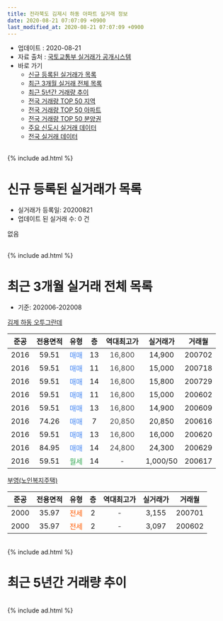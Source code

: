 ```yaml
---
title: 전라북도 김제시 하동 아파트 실거래 정보
date: 2020-08-21 07:07:09 +0900
last_modified_at: 2020-08-21 07:07:09 +0900
---
```


* 업데이트 : 2020-08-21
* 자료 출처 : [국토교통부 실거래가 공개시스템](http://rt.molit.go.kr)
* 바로 가기
    * [신규 등록된 실거래가 목록](#신규-등록된-실거래가-목록)
    * [최근 3개월 실거래 전체 목록](#최근-3개월-실거래-전체-목록)
    * [최근 5년간 거래량 추이](#최근-5년간-거래량-추이)
    * [전국 거래량 TOP 50 지역](https://inasie.github.io/apt-trade-info/최근-3개월-전국에서-가장-거래가-많이-발생한-지역)
    * [전국 거래량 TOP 50 아파트](https://inasie.github.io/apt-trade-info/최근-3개월-전국에서-가장-거래가-많이-발생한-아파트)
    * [전국 거래량 TOP 50 분양권](https://inasie.github.io/apt-trade-info/최근-3개월-전국에서-가장-거래가-많이-발생한-분양권)
    * [주요 신도시 실거래 데이터](https://inasie.github.io/apt-trade-info/주요-신도시)
    * [전국 실거래 데이터](https://inasie.github.io/apt-trade-info/전국)
<br>
{% include ad.html %}
<br>

# 신규 등록된 실거래가 목록
* 실거래가 등록일: 20200821
* 업데이트 된 실거래 수: 0 건

없음

<br>
{% include ad.html %}
<br>

# 최근 3개월 실거래 전체 목록
* 기준: 202006-202008


[김제 하동 오투그란데](https://search.naver.com/search.naver?query=%EC%A0%84%EB%9D%BC%EB%B6%81%EB%8F%84+%EA%B9%80%EC%A0%9C%EC%8B%9C+%ED%95%98%EB%8F%99+%EA%B9%80%EC%A0%9C+%ED%95%98%EB%8F%99+%EC%98%A4%ED%88%AC%EA%B7%B8%EB%9E%80%EB%8D%B0)

|준공|전용면적|유형|층|역대최고가|실거래가|거래월|
|:---:|:---:|:---:|:---:|:---:|:---:|:---:|
|2016|59.51|<span style="color:#4285f3">매매</span>|13|<span style="color:#444444">16,800</span>|14,900|200702|
|2016|59.51|<span style="color:#4285f3">매매</span>|11|<span style="color:#444444">16,800</span>|15,000|200718|
|2016|59.51|<span style="color:#4285f3">매매</span>|14|<span style="color:#444444">16,800</span>|15,800|200729|
|2016|59.51|<span style="color:#4285f3">매매</span>|11|<span style="color:#444444">16,800</span>|15,000|200602|
|2016|59.51|<span style="color:#4285f3">매매</span>|13|<span style="color:#444444">16,800</span>|14,900|200609|
|2016|74.26|<span style="color:#4285f3">매매</span>|7|<span style="color:#444444">20,850</span>|20,850|200616|
|2016|59.51|<span style="color:#4285f3">매매</span>|13|<span style="color:#444444">16,800</span>|16,000|200620|
|2016|84.95|<span style="color:#4285f3">매매</span>|14|<span style="color:#444444">24,800</span>|24,300|200629|
|2016|59.51|<span style="color:#34a853">월세</span>|14|<span style="color:#444444">-</span>|1,000/50|200617|

[부영(노인복지주택)](https://search.naver.com/search.naver?query=%EC%A0%84%EB%9D%BC%EB%B6%81%EB%8F%84+%EA%B9%80%EC%A0%9C%EC%8B%9C+%ED%95%98%EB%8F%99+%EB%B6%80%EC%98%81%28%EB%85%B8%EC%9D%B8%EB%B3%B5%EC%A7%80%EC%A3%BC%ED%83%9D%29)

|준공|전용면적|유형|층|역대최고가|실거래가|거래월|
|:---:|:---:|:---:|:---:|:---:|:---:|:---:|
|2000|35.97|<span style="color:#ff5a00">전세</span>|2|<span style="color:#444444">-</span>|3,155|200701|
|2000|35.97|<span style="color:#ff5a00">전세</span>|2|<span style="color:#444444">-</span>|3,097|200602|


<br>
{% include ad.html %}
<br>

# 최근 5년간 거래량 추이


<div style="width:100%;">
    <canvas id="deal_progress" height="200"></canvas>
</div>

<script>
new Chart(document.getElementById("deal_progress"), {
    type: 'line',
    data: {
        labels: ['201508','201509','201510','201511','201512','201601','201602','201603','201604','201605','201606','201607','201608','201609','201610','201611','201612','201701','201702','201703','201704','201705','201706','201707','201708','201709','201710','201711','201712','201801','201802','201803','201804','201805','201806','201807','201808','201809','201810','201811','201812','201901','201902','201903','201904','201905','201906','201907','201908','201909','201910','201911','201912','202001','202002','202003','202004','202005','202006','202007','202008'],
        datasets: [{
            label: '매매',
            pointRadius: 1,
            data: [0, 0, 0, 0, 0, 0, 0, 1, 4, 0, 1, 2, 2, 1, 2, 1, 2, 1, 3, 2, 3, 2, 4, 6, 0, 5, 1, 4, 2, 3, 4, 7, 4, 3, 7, 1, 1, 5, 0, 2, 4, 1, 6, 4, 5, 3, 1, 3, 4, 4, 8, 5, 4, 8, 5, 9, 4, 6, 5, 3, 0],
            borderColor: "rgba(255, 201, 14, 1)",
            backgroundColor: "rgba(255, 201, 14, 0.5)",
            fill: false,
            lineTension: 0
        },{
            label: '전월세',
            pointRadius: 1,
            data: [0, 1, 8, 9, 6, 7, 6, 13, 15, 13, 5, 4, 1, 5, 3, 9, 3, 5, 5, 7, 4, 3, 5, 3, 2, 3, 2, 4, 4, 2, 3, 5, 4, 4, 3, 0, 1, 2, 4, 2, 2, 5, 3, 5, 2, 3, 3, 1, 1, 1, 1, 5, 1, 4, 4, 1, 3, 0, 2, 1, 0],
            borderColor: "rgba(0, 141, 185, 1)",
            backgroundColor: "rgba(0, 141, 185, 0.5)",
            fill: false,
            lineTension: 0
        }
        ]
    },
    options: {
        responsive: true,
        title: {
            display: false
        },
        tooltips: {
            mode: 'index',
            intersect: false
        },
        hover: {
            mode: 'nearest',
            intersect: true
        },
        scales: {
            xAxes: [{
                display: true,
                scaleLabel: {
                    display: true,
                    labelString: '년/월'
                }
            }],
            yAxes: [{
                display: true,
                ticks: {
                    suggestedMin: 0,
                },
                scaleLabel: {
                    display: true,
                    labelString: '실거래 수'
                }
            }]
        }
    }
});

</script>


<br>
{% include ad.html %}
<br>

